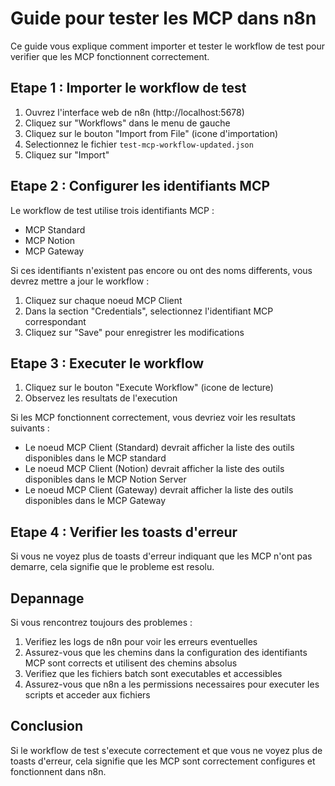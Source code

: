# Guide pour tester les MCP dans n8n

Ce guide vous explique comment importer et tester le workflow de test pour verifier que les MCP fonctionnent correctement.

## Etape 1 : Importer le workflow de test

1. Ouvrez l'interface web de n8n (http://localhost:5678)
2. Cliquez sur "Workflows" dans le menu de gauche
3. Cliquez sur le bouton "Import from File" (icone d'importation)
4. Selectionnez le fichier `test-mcp-workflow-updated.json`
5. Cliquez sur "Import"

## Etape 2 : Configurer les identifiants MCP

Le workflow de test utilise trois identifiants MCP :
- MCP Standard
- MCP Notion
- MCP Gateway

Si ces identifiants n'existent pas encore ou ont des noms differents, vous devrez mettre a jour le workflow :

1. Cliquez sur chaque noeud MCP Client
2. Dans la section "Credentials", selectionnez l'identifiant MCP correspondant
3. Cliquez sur "Save" pour enregistrer les modifications

## Etape 3 : Executer le workflow

1. Cliquez sur le bouton "Execute Workflow" (icone de lecture)
2. Observez les resultats de l'execution

Si les MCP fonctionnent correctement, vous devriez voir les resultats suivants :
- Le noeud MCP Client (Standard) devrait afficher la liste des outils disponibles dans le MCP standard
- Le noeud MCP Client (Notion) devrait afficher la liste des outils disponibles dans le MCP Notion Server
- Le noeud MCP Client (Gateway) devrait afficher la liste des outils disponibles dans le MCP Gateway

## Etape 4 : Verifier les toasts d'erreur

Si vous ne voyez plus de toasts d'erreur indiquant que les MCP n'ont pas demarre, cela signifie que le probleme est resolu.

## Depannage

Si vous rencontrez toujours des problemes :

1. Verifiez les logs de n8n pour voir les erreurs eventuelles
2. Assurez-vous que les chemins dans la configuration des identifiants MCP sont corrects et utilisent des chemins absolus
3. Verifiez que les fichiers batch sont executables et accessibles
4. Assurez-vous que n8n a les permissions necessaires pour executer les scripts et acceder aux fichiers

## Conclusion

Si le workflow de test s'execute correctement et que vous ne voyez plus de toasts d'erreur, cela signifie que les MCP sont correctement configures et fonctionnent dans n8n.
